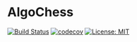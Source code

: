 # AlgoChess

[![Build Status](https://travis-ci.org/federicopratto/Algoritmos-y-Programacion-3---TP2.svg?branch=master)](https://travis-ci.org/federicopratto/Algoritmos-y-Programacion-3---TP2) [![codecov](https://codecov.io/gh/federicopratto/Algoritmos-y-Programacion-3---TP2/branch/master/graph/badge.svg)](https://codecov.io/gh/jpdicomo/TP2-algo3) [![License: MIT](https://img.shields.io/badge/License-MIT-yellow.svg)](https://opensource.org/licenses/MIT)
